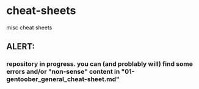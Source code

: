 # cheat-sheets
misc cheat sheets

## ALERT:
### repository in progress. you can (and problably will) find some errors and/or "non-sense" content in "01-gentoober_general_cheat-sheet.md"
